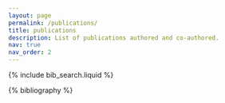 ```yaml
---
layout: page
permalink: /publications/
title: publications
description: List of publications authored and co-authored.
nav: true
nav_order: 2
---
```


<!-- _pages/publications.md -->

<!-- Bibsearch Feature -->

{% include bib_search.liquid %}

<div class="publications">

{% bibliography %}

</div>
